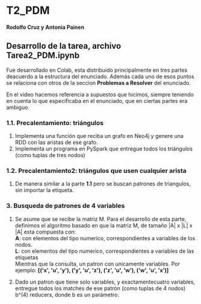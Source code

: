 # T2_PDM

**Rodolfo Cruz y Antonia Painen**

## Desarrollo de la tarea, archivo **Tarea2_PDM.ipynb**
Fue desarrollado en Colab, esta distribuido principalmente en tres partes deacuerdo a la estructura del enunciado. Además cada uno de esos puntos se relaciona con otros de la seccion **Problemas a Resolver** del enunciado.

En el video hacemos referencia a supuestos que hicimos, siempre teniendo en cuenta lo que especificaba en el enunciado, que en ciertas partes era ambiguo.

### **1.1. Precalentamiento: triángulos**
1. Implementa una función que reciba un grafo en Neo4j y genere una RDD con las aristas de ese grafo.
2. Implementa un programa en PySpark que entregue todos los triángulos (como tuplas de tres nodos)

### **1.2. Precalentamiento2: triángulos que usen cualquier arista**
1. De manera similar a la parte **1.1** pero se buscan patrones de triangulos, sin importar la etiqueta.

### **3. Busqueda de patrones de 4 variables**
1. Se asume que se recibe la matriz M.
Para el desarrollo de esta parte, definimos el algoritmo basado en que la matriz M, de tamaño |A| x |L| x |A| esta compuesta con:<br>
**A**: con elementos del tipo numerico, correspondientes a variables de los nodos.<br>
**L**: con elementos del tipo numerico, correspondientes a variables de las etiquetas<br>
Mientras que la consulta, un patron con unicamente variables. Por ejemplo: **[('x', 'u', 'y'), ('y', 'u', 'z'), ('z', 'u', 'w'), ('w', 'u', 'x')]**

2. Dado un patron que tiene solo variables, y exactamentecuatro variables, entregue todos los matches de ese patrón (como tuplas de 4 nodos) b^(4)
reducers, donde b es un parámetro.

